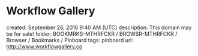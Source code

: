 # Workflow Gallery

created: September 26, 2016 9:40 AM (UTC)
description: This domain may be for sale!
folder: BOOKMRKS-MTHRFCKR / BROWSR-MTHRFCKR / Browser / Bookmarks / Pinboard
tags: pinboard
url: http://www.workflowgallery.co